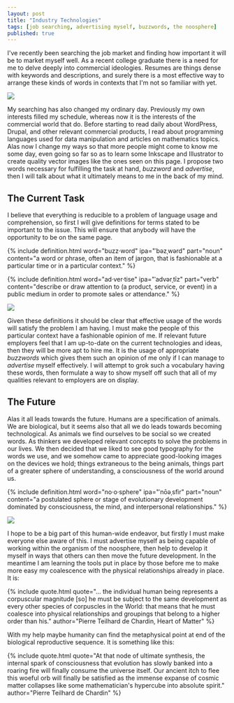```yaml
---
layout: post
title: "Industry Technologies"
tags: [job searching, advertising myself, buzzwords, the noosphere]
published: true
---
```


I've recently been searching the job market and finding how important it will be to market myself well. As a recent college graduate there is a need for me to delve deeply into commercial ideologies. Resumes are things dense with keywords and descriptions, and surely there is a most effective way to arrange these kinds of words in contexts that I'm not so familiar with yet.

<img class="float left" src="{{ site.baseurl }}/images/industry-technologies/gradjusten.png"><br>

My searching has also changed my ordinary day. Previously my own interests filled my schedule, whereas now it is the interests of the commercial world that do. Before starting to read daily about WordPress, Drupal, and other relevant commercial products, I read about programming languages used for data manipulation and articles on mathematics topics. Alas now I change my ways so that more people might come to know me some day, even going so far so as to learn some Inkscape and Illustrator to create quality vector images like the ones seen on this page. I propose two words necessary for fulfilling the task at hand, _buzzword_ and _advertise_, then I will talk about what it ultimately means to me in the back of my mind.

The Current Task
----------------

I believe that everything is reducible to a problem of language usage and
comprehension, so first I will give definitions for terms stated to be important
to the issue. This will ensure that anybody will have the opportunity to be on
the same page.

{% include definition.html
word="buzz·word"
ipa="ˈbəzˌwərd"
part="noun"
content="a word or phrase, often an item of jargon, that is fashionable at a particular time or in a particular context." %}

{% include definition.html
word="ad·ver·tise"
ipa="ˈadvərˌtīz"
part="verb"
content="describe or draw attention to (a product, service, or event) in a public medium in order to promote sales or attendance."
%}

<div class="largeright">
<img src="{{ site.baseurl }}/images/industry-technologies/wordcloud.png"><br>
</div>

Given these definitions it should be clear that effective usage of the words will satisfy the problem I am having. I must make the people of this particular context have a fashionable opinion of me. If relevant future employers feel that I am up-to-date on the current technologies and ideas, then they will be more apt to hire me. It is the usage of appropriate _buzzwords_ which gives them such an opinion of me only if I can manage to _advertise_ myself effectively. I will attempt to grok such a vocabulary having these words, then formulate a way to show myself off such that all of my qualities relevant to employers are on display.

The Future
----------

Alas it all leads towards the future. Humans are a specification of animals. We are biological, but it seems also that all we do leads towards becoming technological. As animals we find ourselves to be social so we created words. As thinkers we developed relevant concepts to solve the problems in our lives. We then decided that we liked to see good typography for the words we use, and we somehow came to appreciate good-looking images on the devices we hold; things extraneous to the being animals, things part of a greater sphere of understanding, a consciousness of the world around us.

{% include definition.html
word="no·o·sphere"
ipa="ˈnōəˌsfir"
part="noun"
content="a postulated sphere or stage of evolutionary development dominated by consciousness, the mind, and interpersonal relationships." %}

<div class="largeright">
<img src="{{ site.baseurl }}/images/industry-technologies/noosphere.png">
</div>

I hope to be a big part of this human-wide endeavor, but firstly I must make
everyone else aware of this. I must advertise myself as being capable of working
within the organism of the noosphere, then help to develop it myself in ways
that others can then move the future development. In the meantime I am learning
the tools put in place by those before me to make more easy my coalescence with
the physical relationships already in place. It is:

{% include quote.html
quote="... the individual human being represents a corpuscular magnitude [so] he must be subject to the same development as every other species of corpuscles in the World: that means that he must coalesce into physical relationships and groupings that belong to a higher order than his."
author="Pierre Teilhard de Chardin, Heart of Matter" %}

With my help maybe humanity can find the metaphysical point at end of the biological reproductive sequence. It is something like this:

{% include quote.html
quote="At that node of ultimate synthesis, the internal spark of consciousness that evolution has slowly banked into a roaring fire will finally consume the universe itself. Our ancient itch to flee this woeful orb will finally be satisfied as the immense expanse of cosmic matter collapses like some mathematician's hypercube into absolute spirit."
author="Pierre Teilhard de Chardin" %}
